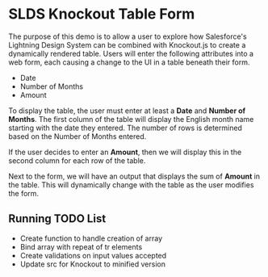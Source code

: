 # SLDS Knockout Table Form

The purpose of this demo is to allow a user to explore how Salesforce's Lightning Design System can be combined with Knockout.js to create a dynamically rendered table. Users will enter the following attributes into a web form, each causing a change to the UI in a table beneath their form.

- Date
- Number of Months
- Amount

To display the table, the user must enter at least a **Date** and **Number of Months**. The first column of the table will display the English month name starting with the date they entered. The number of rows is determined based on the Number of Months entered.

If the user decides to enter an **Amount**, then we will display this in the second column for each row of the table.

Next to the form, we will have an output that displays the sum of **Amount** in the table. This will dynamically change with the table as the user modifies the form.

## Running TODO List

- Create function to handle creation of array
- Bind array with repeat of tr elements
- Create validations on input values accepted
- Update src for Knockout to minified version
